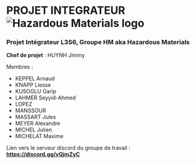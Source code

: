 # **PROJET INTEGRATEUR** ![Hazardous Materials logo](https://cdn.shopify.com/s/files/1/0329/0333/products/hard_hat_stickers_HAZARDOUS_MATERIALS_MANAGEMENT_YELLOW.png?v=1396908324)
### Projet Intégrateur L3S6, Groupe HM aka Hazardous Materials

**Chef de projet** : HUYNH Jimmy

Membres : 
* KEPPEL Arnaud
* KNAPP Liesse
* KUSOGLU Garip
* LAHMER Seyyid-Ahmed
* LOPEZ 
* MANSSOUR
* MASSART Jules
* MEYER Alexandre
* MICHEL Julien
* MICHELAT Maxime

Lien vers le serveur discord du groupe de travail : **https://discord.gg/vQjmZyC**